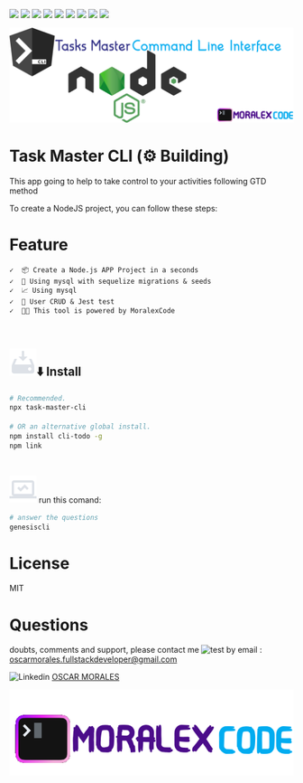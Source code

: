 ![](https://img.shields.io/badge/npm-CB3837?style=for-the-badge&logo=npm&logoColor=white) ![](https://img.shields.io/badge/JavaScript-F7DF1E?style=for-the-badge&logo=javascript&logoColor=black) ![](https://img.shields.io/badge/Node.js-339933?style=for-the-badge&logo=nodedotjs&logoColor=white) ![](https://img.shields.io/badge/Express.js-000000?style=for-the-badge&logo=express&logoColor=white) ![](https://img.shields.io/badge/Sequelize-52B0E7?style=for-the-badge&logo=Sequelize&logoColor=white) ![](https://img.shields.io/badge/MySQL-005C84?style=for-the-badge&logo=mysql&logoColor=white) ![](https://img.shields.io/badge/GitHub-100000?style=for-the-badge&logo=github&logoColor=white) ![](https://img.shields.io/badge/Gmail-D14836?style=for-the-badge&logo=gmail&logoColor=white) ![](https://img.shields.io/badge/Jest-C21325?style=for-the-badge&logo=jest&logoColor=white)

![genesiscli-screenshot](.github/tasksmaster-cli.png)

# Task Master CLI (⚙️ Building)

This app going to help to take control to your activities following GTD method

To create a NodeJS project, you can follow these steps:

# Feature

    ✓  📦 Create a Node.js APP Project in a seconds
    ✓  🤯 Using mysql with sequelize migrations & seeds
    ✓  📈 Using mysql
    ✓  👤 User CRUD & Jest test
    ✓  👨‍💻 This tool is powered by MoralexCode

<br>

## ![genesiscli-screenshot](.github/install.png)⬇️ Install

```sh
# Recommended.
npx task-master-cli

# OR an alternative global install.
npm install cli-todo -g
npm link
```

<br>

![⚙️](https://raw.githubusercontent.com/ahmadawais/stuff/master/images/git/usage.png)
run this comand:

```sh
# answer the questions
genesiscli
```

# License

MIT

# Questions

doubts, comments and support, please contact me ![test](https://img.shields.io/badge/Ing-%20Oscar%20Morales-green) by email : [oscarmorales.fullstackdeveloper@gmail.com](oscarmorales.fullstackdeveloper@gmail.com)

![Linkedin](https://img.shields.io/badge/LinkedIn-0077B5?style=for-the-badge&logo=linkedin&logoColor=white) [OSCAR MORALES](https://www.linkedin.com/in/oscar-morales-garcia/)

![personal-brand-screenshot](.github/personal-brand.png)
